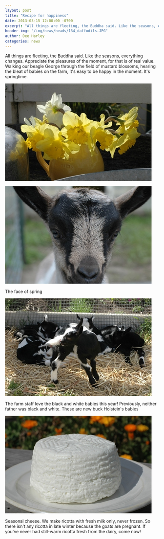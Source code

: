 ```yaml
---
layout: post
title: "Recipe for happiness"
date: 2013-03-15 12:00:00 -0700
excerpt: "All things are fleeting, the Buddha said. Like the seasons, everything changes. Appreciate the pleasures of the moment, ..."
header-img: "/img/news/heads/134_daffodils.JPG"
author: Dee Harley
categories: news
---
```

All things are fleeting, the Buddha said. Like the seasons, everything
changes. Appreciate the pleasures of the moment, for that is of real
value. Walking our beagle George through the field of mustard
blossoms, hearing the bleat of babies on the farm, it's easy to be
happy in the moment. It's springtime.

![image](/img/news/134_daffodils.JPG)

![image](/img/news/134_springbaby.JPG)

The face of spring

![image](/img/news/134_springbabies.JPG)

The farm staff love the black and white babies this year! Previously,
neither father was black and white. These are new buck Holstein's
babies

![image](/img/news/134_ricotta.JPG)

Seasonal cheese. We make ricotta with fresh milk only, never frozen.
So there isn't any ricotta in late winter because the goats are
pregnant. If you've never had still-warm ricotta fresh from the dairy,
come now!

